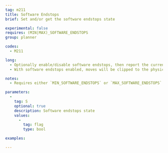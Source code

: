 ```yaml
---
tag: m211
title: Software Endstops
brief: Set and/or get the software endstops state

experimental: false
requires: (MIN|MAX)_SOFTWARE_ENDSTOPS
group: planner

codes:
  - M211

long:
  - Optionally enable/disable software endstops, then report the current state.
  - With software endstops enabled, moves will be clipped to the physical boundaries from `[XYZ]_MIN_POS` to `[XYZ]_MAX_POS`.

notes:
  - Requires either `MIN_SOFTWARE_ENDSTOPS` or `MAX_SOFTWARE_ENDSTOPS` for the enable option.

parameters:
  -
    tag: S
    optional: true
    description: Software endstops state
    values:
      -
        tag: flag
        type: bool

examples:

---
```



